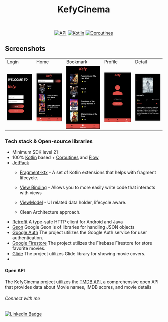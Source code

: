 <h1 align="center">KefyCinema</h1>
<p align="center">  
  </p>
</br>

<p align="center">
  <a href="https://android-arsenal.com/api?level=24"><img alt="API" src="https://img.shields.io/badge/API-24%2B-brightgreen.svg?style=flat"/></a>
  <a href="https://kotlinlang.org"><img alt="Kotlin" src="https://img.shields.io/badge/Kotlin-1.10.xxx-blue"/></a>
  <a href="https://developer.android.com/kotlin/coroutines"><img alt="Coroutines" src="https://img.shields.io/badge/Coroutines-Asynchronous-red"/></a>  
</p>

## Screenshots

<table>
    <tr>
    <td>Login</td>
    <td>Home</td>
    <td>Bookmark</td>
    <td>Profile</td>
    <td>Detail</td>
   </tr> 
  <tr>
    <td><img src="https://github.com/erayucar/KefyCinema/blob/main/screenshots/Ekran%20Resmi%202023-06-15%2017.46.10.png" width="100%"></td>
    <td><img src="https://github.com/erayucar/KefyCinema/blob/main/screenshots/Ekran%20Resmi%202023-06-15%2017.46.35.png" width="100%"></td>
    <td><img src="https://github.com/erayucar/KefyCinema/blob/main/screenshots/Ekran%20Resmi%202023-06-15%2017.46.42.png" width="100%"></td>
    <td><img src="https://github.com/erayucar/KefyCinema/blob/main/screenshots/Ekran%20Resmi%202023-06-15%2017.46.59.png" width="100%"></td>
    <td><img src="https://github.com/erayucar/KefyCinema/blob/main/screenshots/Ekran%20Resmi%202023-06-15%2017.47.44.png" width="100%"></td>

   </tr>  
  </tr>
</table>

### Tech stack & Open-source libraries

- Minimum SDK level 21
- 100% [Kotlin](https://kotlinlang.org/) based + [Coroutines](https://github.com/Kotlin/kotlinx.coroutines) and [Flow](https://developer.android.com/kotlin/flow)
- [JetPack](https://developer.android.com/jetpack)
    - [Fragment-ktx](https://developer.android.com/kotlin/ktx#fragment) - A set of Kotlin extensions that helps with fragment lifecycle.
    - [View Binding](https://developer.android.com/topic/libraries/view-binding) - Allows you to more easily write code that interacts with views
    - [ViewModel](https://developer.android.com/topic/libraries/architecture/viewmodel) - UI related data holder, lifecycle aware.

  - Clean Architecture approach.
- [Retrofit](https://square.github.io/retrofit/) A type-safe HTTP client for Android and Java
- [Gson](https://github.com/google/gson) Google Gson is of libraries for handling JSON objects
- [Google Auth](https://developers.google.com/identity/sign-in/android/start-integrating?hl=tr) The project utilizes the Google Auth service for user authentication.
- [Google Firestore](https://firebase.google.com/docs/firestore) The project utilizes the Firebase Firestore for store favorite movies.
- [Glide](https://github.com/bumptech/glide) The project utilizes Glide library for showing movie covers.
- 
#### Open API

The KefyCinema project utilizes the [TMDB API](https://developer.themoviedb.org/reference/intro/getting-started), a comprehensive open API that provides data about Movie names, IMDB scores, and movie details

###### Connect with me

[![Linkedin Badge](https://img.shields.io/badge/-Linkedin-6B84BB?style=quare&labelColor=6B84BB&logo=Linkedin&logoColor=white&link=link)](https://https://www.linkedin.com/in/hasanerayucar/) 
